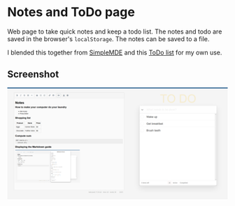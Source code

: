 # Notes and ToDo page

Web page to take quick notes and keep a todo list.
The notes and todo are saved in the browser's `localStorage`.
The notes can be saved to a file.

I blended this together from [SimpleMDE](https://github.com/sparksuite/simplemde-markdown-editor) and this [ToDo list](https://github.com/dwyl/javascript-todo-list-tutorial)
for my own use. 

## Screenshot

![Screenshot](./assets/img/screenshot.png)

